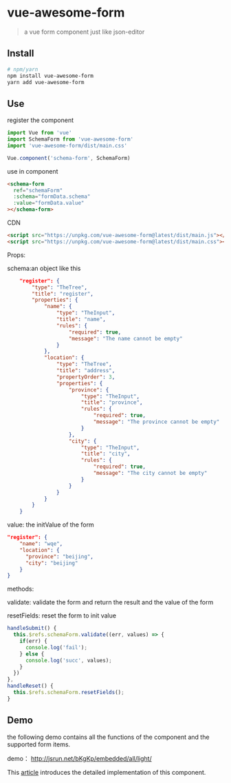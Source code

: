 # vue-awesome-form

> a vue form component just like json-editor

## Install

``` bash
# npm/yarn
npm install vue-awesome-form 
yarn add vue-awesome-form
```

## Use

register the component
``` js
import Vue from 'vue'
import SchemaForm from 'vue-awesome-form'
import 'vue-awesome-form/dist/main.css'

Vue.component('schema-form', SchemaForm)
```

use in component
```html
<schema-form
  ref="schemaForm"
  :schema="formData.schema"
  :value="formData.value"
></schema-form>
```

CDN
```html
<script src="https://unpkg.com/vue-awesome-form@latest/dist/main.js"></script>
<script src="https://unpkg.com/vue-awesome-form@latest/dist/main.css"></script>
```

Props:

schema:an object like this

```json
    "register": {
        "type": "TheTree",
        "title": "register",
        "properties": {
            "name": {
                "type": "TheInput",
                "title": "name",
                "rules": {
                    "required": true,
                    "message": "The name cannot be empty"
                }
            },
            "location": {
                "type": "TheTree",
                "title": "address",
                "propertyOrder": 3,
                "properties": {
                    "province": {
                        "type": "TheInput",
                        "title": "province",
                        "rules": {
                            "required": true,
                            "message": "The province cannot be empty"
                        }
                    },
                    "city": {
                        "type": "TheInput",
                        "title": "city",
                        "rules": {
                            "required": true,
                            "message": "The city cannot be empty"
                        }
                    }
                }
            }
        }
    }
```

value: the initValue of the form

```json
"register": {
    "name": "wqe",
    "location": {
      "province": "beijing",
      "city": "beijing"
    }
}
```

methods:

validate: validate the form and return the result and the value of the form

resetFields: reset the form to init value

```js
handleSubmit() {
  this.$refs.schemaForm.validate((err, values) => {
    if(err) {
      console.log('fail');
    } else {
      console.log('succ', values);
    }
  })
},
handleReset() {
  this.$refs.schemaForm.resetFields();
}
```

## Demo

the following demo contains all the functions of the component and the supported form items.

demo： <http://jsrun.net/bKgKp/embedded/all/light/>

This [article](https://juejin.im/post/5b1cdd29e51d4506bb3a771d) introduces the detailed implementation of this component. 
